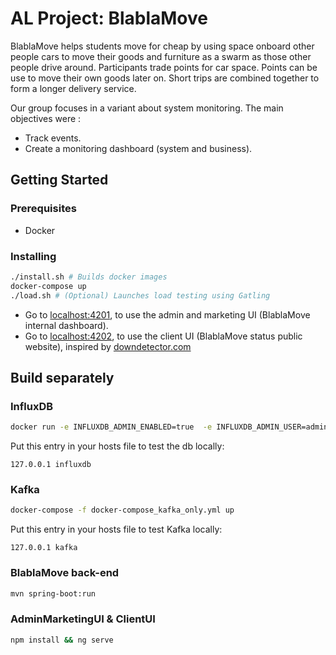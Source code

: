 # AL Project: BlablaMove

BlablaMove helps students move for cheap by using space onboard other people cars to move their goods and furniture as a swarm as those other people drive around. Participants trade points for car space. Points can be use to move their own goods later on. Short trips are combined together to form a longer delivery service.

Our group focuses in a variant about system monitoring. The main objectives were :

- Track events.
- Create a monitoring dashboard (system and business).

## Getting Started

### Prerequisites

- Docker

### Installing

```bash
./install.sh # Builds docker images
docker-compose up
./load.sh # (Optional) Launches load testing using Gatling
```

- Go to [localhost:4201](localhost:4201), to use the admin and marketing UI (BlablaMove internal dashboard).
- Go to [localhost:4202](localhost:4202), to use the client UI (BlablaMove status public website), inspired by [downdetector.com](https://downdetector.com/status/reddit)

## Build separately

### InfluxDB

```bash
docker run -e INFLUXDB_ADMIN_ENABLED=true  -e INFLUXDB_ADMIN_USER=admin -e INFLUXDB_ADMIN_PASSWORD=admin  -p 8086:8086 -v influxdb:/var/lib/influxdb influxdb
```

Put this entry in your hosts file to test the db locally:

```text
127.0.0.1 influxdb
```

### Kafka

```bash
docker-compose -f docker-compose_kafka_only.yml up
```

Put this entry in your hosts file to test Kafka locally:

```text
127.0.0.1 kafka
```

### BlablaMove back-end

```bash
mvn spring-boot:run
```

### AdminMarketingUI & ClientUI

```bash
npm install && ng serve
```
